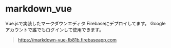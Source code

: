 # markdown_vue

Vue.jsで実装したマークダウンエディタ
Firebaseにデプロイしてます。
Googleアカウントで誰でもログインして使用できます。
> https://markdown-vue-fb81b.firebaseapp.com
